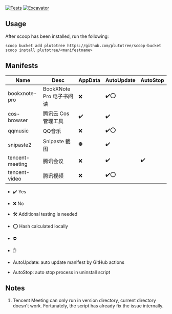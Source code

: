 [![Tests](https://github.com/plutotree/scoop-bucket/actions/workflows/ci.yml/badge.svg)](https://github.com/plutotree/scoop-bucket/actions/workflows/ci.yml) [![Excavator](https://github.com/plutotree/scoop-bucket/actions/workflows/excavator.yml/badge.svg)](https://github.com/plutotree/scoop-bucket/actions/workflows/excavator.yml)

## Usage

After scoop has been installed, run the following:

```pwsh
scoop bucket add plutotree https://github.com/plutotree/scoop-bucket
scoop install plutotree/<manifestname>
```

## Manifests

| Name            | Desc                     | AppData              | AutoUpdate | AutoStop |
| --------------- | ------------------------ | ---------- | ---------- | ---------- |
| bookxnote-pro   | BookXNote Pro 电子书阅读 | ❌ | ✔️⭕️      |      |
| cos-browser     | 腾讯云 Cos 管理工具      | ️️✔️️ | ️️✔️️      |      |
| qqmusic | QQ音乐 | ❌ | ✔️⭕️ | |
| snipaste2       | Snipaste 截图            | ⛔️          | ️️✔️️      |      |
| tencent-meeting | 腾讯会议                 | ❌                | ️️✔️️      | ✔️️   |
| tencent-video | 腾讯视频 | ❌ | ✔️⭕️ |  |

- ✔️ Yes
- ❌ No
- 🛠 Additional testing is needed
- ⭕️ Hash calculated locally
- ⛔️
- ✋



- AutoUpdate: auto update manifest by GitHub actions
- AutoStop: auto stop process in uninstall script



## Notes

1. Tencent Meeting can only run in version directory, current directory doesn't work. Fortunately, the script has already fix the issue internally.
